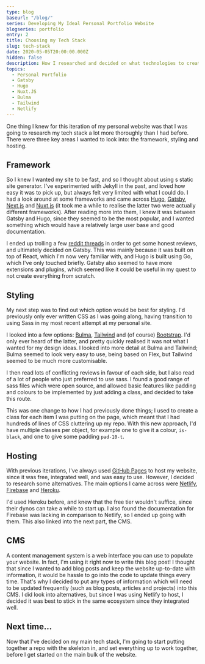 ```yaml
---
type: blog
baseurl: "/blog/"
series: Developing My Ideal Personal Portfolio Website
blogseries: portfolio
entry: 2
title: Choosing my Tech Stack
slug: tech-stack
date: 2020-05-05T20:00:00.000Z
hidden: false
description: How I researched and decided on what technologies to create this site with
topics:
  - Personal Portfolio
  - Gatsby
  - Hugo
  - Nuxt.JS
  - Bulma
  - Tailwind
  - Netlify
---
```


One thing I knew for this iteration of my personal website was that I was going to research my tech stack a lot more thoroughly than I had before. There were three key areas I wanted to look into: the framework, styling and hosting.

## Framework

So I knew I wanted my site to be fast, and so I thought about using s static site generator. I've experimented with Jekyll in the past, and loved how easy it was to pick up, but always felt very limited with what I could do. I had a look around at some frameworks and came across [Hugo](https://gohugo.io/), [Gatsby](https://www.gatsbyjs.org/), [Next.js](https://nextjs.org/) and [Nuxt.js](https://nuxtjs.org/) (it took me a while to realise the latter two were actually different frameworks). After reading more into them, I knew it was between Gatsby and Hugo, since they seemed to be the most popular, and I wanted something which would have a relatively large user base and good documentation.

I ended up trolling a few [reddit threads](https://www.reddit.com/r/webdev/comments/b0j9rs/infographic_gatsby_vs_hugo_vs_jekyll/) in order to get some honest reviews, and ultimately decided on Gatsby. This was mainly because it was built on top of React, which I'm now very familiar with, and Hugo is built using Go, which I've only touched briefly. Gatsby also seemed to have more extensions and plugins, which seemed like it could be useful in my quest to not create everything from scratch.

## Styling

My next step was to find out which option would be best for styling. I'd previously only ever written CSS as I was going along, having transition to using Sass in my most recent attempt at my personal site.

I looked into a few options: [Bulma](https://bulma.io/), [Tailwind](https://tailwindcss.com/) and (of course) [Bootstrap](https://getbootstrap.com/). I'd only ever heard of the latter, and pretty quickly realised it was not what I wanted for my design ideas. I looked into more detail at Bulma and Tailwind; Bulma seemed to look very easy to use, being based on Flex, but Tailwind seemed to be much more customisable.

I then read lots of conflicting reviews in favour of each side, but I also read of a lot of people who just preferred to use sass. I found a good range of sass files which were open source, and allowed basic features like padding and colours to be implemented by just adding a class, and decided to take this route.

This was one change to how I had previously done things; I used to create a class for each item I was putting on the page, which meant that I had hundreds of lines of CSS cluttering up my repo. With this new approach, I'd have multiple classes per object, for example one to give it a colour, `is-black`, and one to give some padding `pad-10-t`.

## Hosting

With previous iterations, I've always used [GitHub Pages](https://pages.github.com/) to host my website, since it was free, integrated well, and was easy to use. However, I decided to research some alternatives. The main options I came across were [Netlify](https://www.netlify.com/), [Firebase](https://firebase.google.com/docs/hosting) and [Heroku](https://www.heroku.com/about).

I'd used Heroku before, and knew that the free tier wouldn't suffice, since their dynos can take a while to start up. I also found the documentation for Firebase was lacking in comparison to Netlify, so I ended up going with them. This also linked into the next part, the CMS.

## CMS

A content management system is a web interface you can use to populate your website. In fact, I'm using it right now to write this blog post! I thought that since I wanted to add blog posts and keep the website up-to-date with information, it would be hassle to go into the code to update things every time. That's why I decided to put any types of information which will need to be updated frequently (such as blog posts, articles and projects) into this CMS. I did look into alternatives, but since I was using Netlify to host, I decided it was best to stick in the same ecosystem since they integrated well.

## Next time...

Now that I've decided on my main tech stack, I'm going to start putting together a repo with the skeleton in, and set everything up to work together, before I get started on the main bulk of the website.
